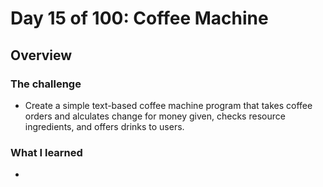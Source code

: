 # Day 15 of 100: Coffee Machine

## Overview

### The challenge

- Create a simple text-based coffee machine program that takes coffee orders and alculates change for money given, checks resource ingredients, and offers drinks to users.

### What I learned

- 
